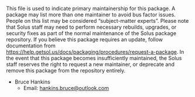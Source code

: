 This file is used to indicate primary maintainership for this package. A package may list more than one maintainer to avoid bus factor issues. People on this list may be considered “subject-matter experts”. Please note that Solus staff may need to perform necessary rebuilds, upgrades, or security fixes as part of the normal maintenance of the Solus package repository. If you believe this package requires an update, follow documentation from https://help.getsol.us/docs/packaging/procedures/request-a-package. In the event that this package becomes insufficiently maintained, the Solus staff reserves the right to request a new maintainer, or deprecate and remove this package from the repository entirely.

- Bruce Hankins
  - Email: hankins.bruce@outlook.com
